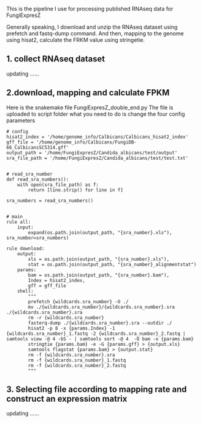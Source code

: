 This is the pipeline I use for processing published RNAseq data for FungiExpresZ

Generally speaking, I download and unzip the RNAseq dataset using prefetch and fastq-dump command. And then, mapping to the genome using hisat2, calculate the FRKM value using stringetie.

## 1. collect RNAseq dataset
updating ......

## 2.download, mapping and calculate FPKM

Here is the snakemake file FungiExpresZ_double_end.py
The file is uploaded to script folder
what you need to do is change the four config parameters
```
# config
hisat2_index = '/home/genome_info/Calbicans/Calbicans_hisat2_index'
gff_file = '/home/genome_info/Calbicans/FungiDB-66_CalbicansSC5314.gff'
output_path = '/home/FungiExpresZ/Candida_albicans/test/output'
sra_file_path = '/home/FungiExpresZ/Candida_albicans/test/test.txt'


# read_sra_number
def read_sra_numbers():
    with open(sra_file_path) as f:
        return [line.strip() for line in f]

sra_numbers = read_sra_numbers()


# main
rule all:
    input:
        expand(os.path.join(output_path, "{sra_number}.xls"), sra_number=sra_numbers)

rule download:
    output:
        xls = os.path.join(output_path, "{sra_number}.xls"),
        stat = os.path.join(output_path, "{sra_number}_alignmentstat")
    params:
        bam = os.path.join(output_path, "{sra_number}.bam"),
        Index = hisat2_index,
        gff = gff_file
    shell:
        """
        prefetch {wildcards.sra_number} -O ./
        mv ./{wildcards.sra_number}/{wildcards.sra_number}.sra ./{wildcards.sra_number}.sra
        rm -r {wildcards.sra_number}
        fasterq-dump ./{wildcards.sra_number}.sra --outdir ./
        hisat2 -p 8 -x {params.Index} -1 {wildcards.sra_number}_1.fastq -2 {wildcards.sra_number}_2.fastq | samtools view -@ 4 -bS - | samtools sort -@ 4  -O bam -o {params.bam}
        stringtie {params.bam} -e -G {params.gff} > {output.xls}
        samtools flagstat {params.bam} > {output.stat}
        rm -f {wildcards.sra_number}.sra
        rm -f {wildcards.sra_number}_1.fastq
        rm -f {wildcards.sra_number}_2.fastq
        """

```

## 3. Selecting file according to mapping rate and construct an expression matrix

updating ......
